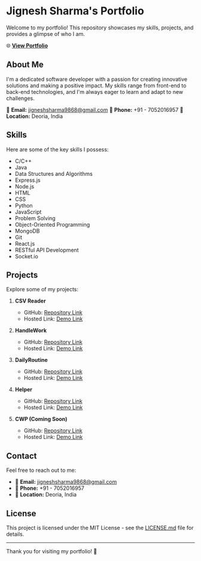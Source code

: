# Jignesh Sharma's Portfolio

Welcome to my portfolio! This repository showcases my skills, projects, and provides a glimpse of who I am.

🌐 **[View Portfolio]([https://your-portfolio-url-here.com/](https://jigneshsharma123.github.io/portfolio/))**

## About Me

I'm a dedicated software developer with a passion for creating innovative solutions and making a positive impact. My skills range from front-end to back-end technologies, and I'm always eager to learn and adapt to new challenges.

📧 **Email:** jigneshsharma9868@gmail.com
📱 **Phone:** +91 - 7052016957
📍 **Location:** Deoria, India

## Skills

Here are some of the key skills I possess:
- C/C++
- Java
- Data Structures and Algorithms
- Express.js
- Node.js
- HTML
- CSS
- Python
- JavaScript
- Problem Solving
- Object-Oriented Programming
- MongoDB
- Git
- React.js
- RESTful API Development
- Socket.io

## Projects

Explore some of my projects:
1. **CSV Reader**
   - GitHub: [Repository Link](https://github.com/jigneshsharma123/CSVReader)
   - Hosted Link: [Demo Link](https://hosted-link-1)

2. **HandleWork**
   - GitHub: [Repository Link](https://github.com/jigneshsharma123/taskhandler)
   - Hosted Link: [Demo Link](https://hosted-link-2)

3. **DailyRoutine**
   - GitHub: [Repository Link](https://github.com/jigneshsharma123/HabitTracker1.0)
   - Hosted Link: [Demo Link](https://hosted-link-3)

4. **Helper**
   - GitHub: [Repository Link](https://github.com/jigneshsharma123/chatbotSocket.io)
   - Hosted Link: [Demo Link](https://hosted-link-4)

5. **CWP (Coming Soon)**
   - GitHub: [Repository Link](https://github.com/jigneshsharma123/CWP)
   - Hosted Link: [Demo Link](https://hosted-link-5)

## Contact

Feel free to reach out to me:
- 📧 **Email:** jigneshsharma9868@gmail.com
- 📱 **Phone:** +91 - 7052016957
- 📍 **Location:** Deoria, India

## License

This project is licensed under the MIT License - see the [LICENSE.md](LICENSE.md) file for details.

---

Thank you for visiting my portfolio! 🚀
